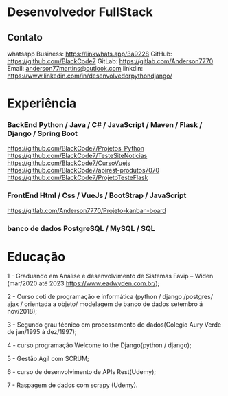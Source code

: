 # Desenvolvedor FullStack

## Contato

whatsapp Business: https://linkwhats.app/3a9228
GitHub: https://github.com/BlackCode7
GitLab: https://gitlab.com/Anderson7770
Email: anderson77martins@outlook.com
linkdin: https://www.linkedin.com/in/desenvolvedorpythondjango/

# Experiência

### BackEnd Python / Java / C# / JavaScript / Maven / Flask / Django / Spring Boot  
https://github.com/BlackCode7/Projetos_Python
https://github.com/BlackCode7/TesteSiteNoticias
https://github.com/BlackCode7/CursoVuejs
https://github.com/BlackCode7/apirest-produtos7070
https://github.com/BlackCode7/ProjetoTesteFlask


### FrontEnd Html / Css / VueJs / BootStrap / JavaScript
https://gitlab.com/Anderson7770/Projeto-kanban-board  

### banco de dados PostgreSQL / MySQL / SQL


# Educação

1 - Graduando em Análise e desenvolvimento de Sistemas Favip – Widen (mar/2020 até 2023 https://www.eadwyden.com.br/);

2 - Curso coti de programação e informática (python / django /postgres/ ajax / orientada a objeto/ modelagem de banco de dados setembro á nov/2018);

3 - Segundo grau técnico em processamento de dados(Colegio Aury Verde de jan/1995 à dez/1997);

4 - curso programação Welcome to the Django(python / django);

5 - Gestão Ágil com SCRUM;

6 - curso de desenvolvimento de APIs Rest(Udemy);

7 - Raspagem de dados com scrapy (Udemy).

<!--
**BlackCode7/BlackCode7** is a ✨ _special_ ✨ repository because its `README.md` (this file) appears on your GitHub profile.

Here are some ideas to get you started:

-->
